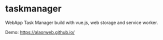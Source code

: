 # taskmanager
WebApp Task Manager build with vue.js, web storage and service worker.

Demo: https://alaorweb.github.io/
